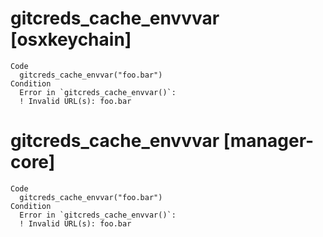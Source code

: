# gitcreds_cache_envvvar [osxkeychain]

    Code
      gitcreds_cache_envvar("foo.bar")
    Condition
      Error in `gitcreds_cache_envvar()`:
      ! Invalid URL(s): foo.bar

# gitcreds_cache_envvvar [manager-core]

    Code
      gitcreds_cache_envvar("foo.bar")
    Condition
      Error in `gitcreds_cache_envvar()`:
      ! Invalid URL(s): foo.bar

